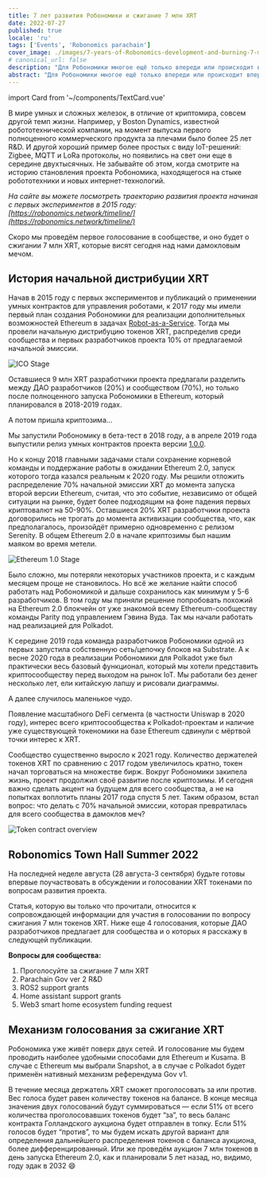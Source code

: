 ```yaml
---
title: 7 лет развития Робономики и сжигание 7 млн XRT
date: 2022-07-27
published: true
locale: 'ru'
tags: ['Events', 'Robonomics parachain']
cover_image: ./images/7-years-of-Robonomics-development-and-burning-7-million-XRT/7-years-of-Robonomics-development-and-burning-7-million-XRT.jpg
# canonical_url: false
description: "Для Робономики многое ещё только впереди или происходит впервые."
abstract: "Для Робономики многое ещё только впереди или происходит впервые."
---
```

import Card from '~/components/TextCard.vue'

В мире умных и сложных железок, в отличие от криптомира, совсем другой темп жизни. Например, у Boston Dynamics, известной робототехнической компании, на момент выпуска первого полноценного коммерческого продукта за плечами было более 25 лет R&D. И другой хороший пример более простых с виду IoT-решений: Zigbee, MQTT и LoRa протоколы,  но  появились на свет они еще в середине двухтысячных. Не забывайте об этом, когда смотрите на историю становления проекта Робономика, находящегося на стыке робототехники и новых интернет-технологий.

*На сайте вы можете посмотреть траекторию развития проекта начиная с первых экспериментов в 2015 году: [https://robonomics.network/timeline/](https://robonomics.network/timeline/)*

Скоро мы проведём первое голосование в сообществе, и оно будет о сжигании 7 млн XRT, которые висят сегодня над нами дамокловым мечом. 

## История начальной дистрибуции XRT

Начав в 2015 году c первых экспериментов и публикаций о применении умных контрактов для управления роботами, к 2017 году мы имели первый план создания Робономики для реализации дополнительных возможностей Ethereum в задачах [Robot-as-a-Service](https://en.wikipedia.org/wiki/Robot_as_a_service). Тогда мы провели начальную дистрибуцию токенов XRT, распределив среди сообщества и первых разработчиков проекта 10% от предлагаемой начальной эмиссии. 

![ICO Stage](./images/7-years-of-Robonomics-development-and-burning-7-million-XRT/7-years-img-1.png)

Оставшиеся 9 млн XRT разработчики проекта предлагали разделить между ДАО разработчиков (20%) и сообществом (70%), но только после полноценного запуска Робономики в Ethereum, который планировался в 2018-2019 годах.

А потом пришла криптозима…

Мы запустили Робономику в бета-тест в 2018 году, а в апреле 2019 года выпустили релиз умных контрактов проекта версии [1.0.0](https://github.com/airalab/robonomics_contracts/releases/tag/v1.0).

Но к концу 2018 главными задачами стали сохранение корневой команды и поддержание работы в ожидании Ethereum 2.0, запуск которого тогда казался реальным к 2020 году. Мы решили отложить распределение 70% начальной эмиссии XRT до момента запуска второй версии Ethereum, считая, что это событие, независимо от общей ситуации на рынке, будет более подходящим на фоне падения первых криптовалют на 50-90%. Оставшиеся 20% XRT разработчики проекта договорились не трогать до момента активизации сообщества, что, как предполагалось, произойдёт примерно одновременно с релизом Serenity. В общем Ethereum 2.0 в начале криптозимы был нашим маяком во время метели.

![Ethereum 1.0 Stage](./images/7-years-of-Robonomics-development-and-burning-7-million-XRT/7-years-img-2.png)

Было сложно, мы потеряли некоторых участников проекта, и с каждым месяцем проще не становилось. Но всё же желание найти способ работать над Робономикой и дальше сохранилось как минимум у 5-6 разработчиков. В том году мы приняли решение попробовать похожий на Ethereum 2.0 блокчейн от уже знакомой всему Ethereum-сообществу команды Parity под управлением Гэвина Вуда. Так мы начали работать над реализацией для Polkadot. 

К середине 2019 года команда разработчиков Робономики одной из первых запустила собственную сеть/цепочку блоков на Substrate. А к весне 2020 года в реализации Робономики для Polkadot уже был практически весь базовый функционал, который мы хотели представить криптосообществу перед выходом на рынок IoT. Мы работали без денег несколько лет, ели китайскую лапшу и рисовали диаграммы.

А далее случилось маленькое чудо.

Появление масштабного DeFi сегмента (в частности Uniswap в 2020 году), интерес всего криптосообщества к Polkadot-проектам и наличие уже существующей токеномики на базе Ethereum сдвинули с мёртвой точки интерес к XRT. 

Сообщество существенно выросло к 2021 году. Количество держателей токенов XRT по сравнению с 2017 годом увеличилось кратно, токен начал торговаться на множестве бирж. Вокруг Робономики закипела жизнь, проект продолжил своё развитие после криптозимы. И сегодня важно сделать акцент на будущем для всего сообщества, а не на попытках воплотить планы 2017 года спустя 5 лет. Таким образом, встал вопрос: что делать с 70% начальной эмиссии, которая превратилась для всего сообщества в дамоклов меч?

![Token contract overview](./images/7-years-of-Robonomics-development-and-burning-7-million-XRT/7-years-img-3.png)

## Robonomics Town Hall Summer 2022

На последней неделе августа (28 августа-3 сентября) будьте готовы впервые поучаствовать в обсуждении и голосовании XRT токенами по вопросам развития проекта. 

Статья, которую вы только что прочитали, относится к сопровождающей информации для участия в голосовании по вопросу сжигания 7 млн токенов XRT. Ниже еще 4 голосования, которые ДАО разработчиков предлагает для сообщества и о которых я расскажу в следующей публикации.

**Вопросы для сообщества:**

1. Проголосуйте за сжигание 7 млн XRT
2. Parachain Gov ver 2 R&D
3. ROS2 support grants
4. Home assistant support grants
5. Web3 smart home ecosystem funding request

## Механизм голосования за сжигание XRT

Робономика уже живёт поверх двух сетей. И голосование мы будем проводить наиболее удобными способами для Ethereum и Kusama. В случае с Ethereum мы выбрали Snapshot, а в случае с Polkadot будет применён нативный механизм референдума Gov v1.

В течение месяца держатель XRT сможет проголосовать за или против. Вес голоса будет равен количеству токенов на балансе. В конце месяца значения двух голосований будут суммироваться — если 51% от всего количества проголосовавших токенов будет “за”, то весь баланс контракта Голландского аукциона будет отправлен в топку. Если 51% голосов будет “против”, то мы будем искать другой вариант для определения дальнейшего распределения токенов с баланса аукциона, более дифференцированный. Или же проведём аукцион 7 млн токенов в день запуска Ethereum 2.0, как и планировали 5 лет назад, но, видимо, году эдак в 2032 😄